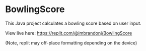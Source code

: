 # BowlingScore
This Java project calculates a bowling score based on user input.

View live here:
https://replit.com/@imbrandonj/BowlingScore

(Note, replit may off-place formatting depending on the device)
